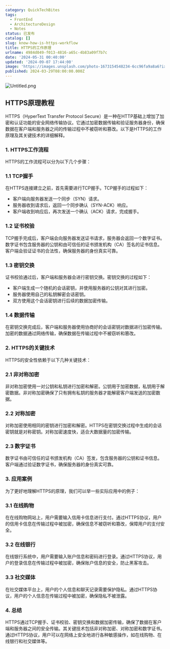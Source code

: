 ```yaml
---
category: QuickTechBites
tags:
  - FrontEnd
  - ArchitectureDesign
  - Notes
status: 已发布
catalog: []
slug: know-how-is-https-workflow
title: HTTPS的工作原理
urlname: 4984d049-f013-4816-a65c-4b83a09f7b7c
date: '2024-05-31 00:40:00'
updated: '2024-09-07 17:44:00'
image: 'https://images.unsplash.com/photo-1673154548234-6cc96fa9a8a6?ixlib=rb-4.0.3&q=85&fm=jpg&crop=entropy&cs=srgb'
published: 2024-03-29T08:00:00.000Z
---
```


![Untitled.png](https://prod-files-secure.s3.us-west-2.amazonaws.com/5d24fe63-e567-4804-86f9-9fdc62e13082/2950c759-0255-4c0a-becc-122aae8c82c0/Untitled.png?X-Amz-Algorithm=AWS4-HMAC-SHA256&X-Amz-Content-Sha256=UNSIGNED-PAYLOAD&X-Amz-Credential=ASIAZI2LB4666PNWC26G%2F20250417%2Fus-west-2%2Fs3%2Faws4_request&X-Amz-Date=20250417T053935Z&X-Amz-Expires=3600&X-Amz-Security-Token=IQoJb3JpZ2luX2VjEM3%2F%2F%2F%2F%2F%2F%2F%2F%2F%2FwEaCXVzLXdlc3QtMiJHMEUCIHyyfDNNagKW%2F0cAQLhTKc3ObVatvwm0SfKzs2Ta%2BFm3AiEAo8eoMyj9acgRNHUNjxPAbGLQm1vda9OTmWneYq5ab6Uq%2FwMIVhAAGgw2Mzc0MjMxODM4MDUiDEKqHnyJsoYh9CuxsSrcA1z4jbKAO13Svc3rwUjmXZVbj6mJtlDdbd%2FBXcz%2B2YboV0dTo7lB8VJFoYuBNGrNgUiPVY8Z69wuqR2fhU6NkcSQnYmY5xzijxy6eK1g7I4eQGokbvacCUEmLlK5wclkPVtYRFhyM7YWkmFOJOAx78U5Oi1g%2FMPozegSBwnOp8NBk9QEt87LuoIcoOvUsioxBr7hICg0fN%2BocnP4AQf789Ff4if3KKXx9ShW3n4%2BV9T0SS8aptF7iJIZKbdnVU1N%2BpiYnJfFDr5CCRrXXHB1Z%2FoV%2F25Pj37OOpicvW0gVBKPtv8pRkoXpudFoKMpgD7hTDvWLKZdu4tRD3lIIRZfpM3Yi3aea61NGQE4VUVDCmw5KGYY9tMfRONNaz35XgIIpaOTs%2FcaHZ%2BCD3gy4svf2OY5kGdRE3a3hbMSy4A0T3GlAm0VeqdNyD0M1DUv3mF%2FpE%2FPSxQZ2jvwiNyJ52iYsC93qDOYmOSEWzJqGq7Fjh5IH9AiHpjtENAdOW%2BlOdbFNXRrXSe3U71hJ2dnX2eRKa81rtrDEJYcFVio74PSvIIcX0K0iaeIi82oGOjxRbZy%2BC1NVDvmpINX6qF76k9uTpz6590CZvxhlKUTWA7UwQYrGrRuUxQ%2BGN0POgu1MOGSgsAGOqUBmhif6jV6dYuzAh5qBZXjqrTBlRl8LFz3pZBXKEL9ntXlFBrAI7SttY4ebh72Bqaj3y8zYa5yvvd3Ugwjj%2BqpZjTQ2JQy08VpqROiXeXR9CsLgvu2uoN2671BRDE5kJ5FPHk3ccNbFLLu5TK237Ta52GSQME8UyrLWSC7w6bXFTxMKM4H5Lr%2B%2F96Y9O08mlitmJw%2BAFiaOK%2FOVM7FsLCD1pPaMt8Q&X-Amz-Signature=282fcfd6100a56c27b3a72db5e263578c7c5c76478efb04d5906c0ce9bd89187&X-Amz-SignedHeaders=host&x-id=GetObject)


## HTTPS原理教程


HTTPS（HyperText Transfer Protocol Secure）是一种在HTTP基础上增加了加密和认证功能的安全网络传输协议。它通过加密数据传输和验证服务器身份，确保数据在客户端和服务器之间的传输过程中不被窃听和篡改。以下是HTTPS的工作原理及其关键技术的详细解释。


### 1. HTTPS工作流程


HTTPS的工作流程可以分为以下几个步骤：


### 1.1 TCP握手


在HTTPS连接建立之前，首先需要进行TCP握手。TCP握手的过程如下：

- 客户端向服务器发送一个同步（SYN）请求。
- 服务器收到请求后，返回一个同步确认（SYN-ACK）响应。
- 客户端收到响应后，再次发送一个确认（ACK）请求，完成握手。

### 1.2 证书校验


TCP握手完成后，客户端会向服务器发送证书请求，服务器会返回一个数字证书。数字证书包含服务器的公钥和由可信任的证书颁发机构（CA）签名的证书信息。客户端会验证证书的合法性，确保服务器的身份真实可靠。


### 1.3 密钥交换


证书校验通过后，客户端和服务器会进行密钥交换。密钥交换的过程如下：

- 客户端生成一个随机的会话密钥，并使用服务器的公钥对其进行加密。
- 服务器使用自己的私钥解密会话密钥。
- 双方使用这个会话密钥进行后续的数据加密传输。

### 1.4 数据传输


在密钥交换完成后，客户端和服务器使用协商好的会话密钥对数据进行加密传输。加密的数据通过网络传输，确保数据在传输过程中不被窃听和篡改。


### 2. HTTPS的关键技术


HTTPS的安全性依赖于以下几种关键技术：


### 2.1 非对称加密


非对称加密使用一对公钥和私钥进行加密和解密。公钥用于加密数据，私钥用于解密数据。非对称加密确保了只有拥有私钥的服务器才能解密客户端发送的加密数据。


### 2.2 对称加密


对称加密使用相同的密钥进行加密和解密。HTTPS在密钥交换过程中生成的会话密钥就是对称密钥。对称加密速度快，适合大数据量的加密传输。


### 2.3 数字证书


数字证书由可信任的证书颁发机构（CA）签发，包含服务器的公钥和证书信息。客户端通过验证数字证书，确保服务器的身份真实可靠。


### 3. 应用案例


为了更好地理解HTTPS的原理，我们可以举一些实际应用中的例子：


### 3.1 在线购物


在在线购物网站上，用户需要输入信用卡信息进行支付。通过HTTPS协议，用户的信用卡信息在传输过程中被加密，确保信息不被窃听和篡改，保障用户的支付安全。


### 3.2 在线银行


在线银行系统中，用户需要输入账户信息和密码进行登录。通过HTTPS协议，用户的登录信息在传输过程中被加密，确保账户信息的安全，防止黑客攻击。


### 3.3 社交媒体


在社交媒体平台上，用户的个人信息和聊天记录需要保护隐私。通过HTTPS协议，用户的个人信息在传输过程中被加密，确保隐私不被泄露。


### 4. 总结


HTTPS通过TCP握手、证书校验、密钥交换和数据加密传输，确保了数据在客户端和服务器之间的安全传输。其关键技术包括非对称加密、对称加密和数字证书。通过HTTPS协议，用户可以在网络上安全地进行各种敏感操作，如在线购物、在线银行和社交媒体等。

